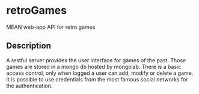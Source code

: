 # retroGames
MEAN web-app API for retro games

## Description

A restful server provides the user interface for games of the past. Those games are stored in a mongo db hosted by mongolab. 
There is a basic access control, only when logged a user can add, modify or delete a game. 
It is possible to use credentials from the most famous social networks for the authentication.
